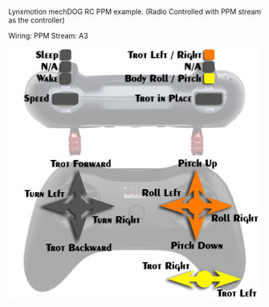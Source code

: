 Lynxmotion mechDOG RC PPM example. (Radio Controlled with PPM stream as the controller)

Wiring:
  PPM Stream: A3
  
![Alt Text](https://github.com/Lynxmotion/SES-V2-mechDOG/blob/master/mechDOG_RC_PPM/SESV2-mechDOG-Setup-RC-Control-REV3.PNG)
